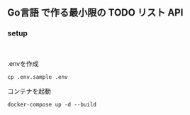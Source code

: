 ## Go言語 で作る最小限の TODO リスト API

### **setup**

<br />


.envを作成

```
cp .env.sample .env
```

コンテナを起動
```
docker-compose up -d --build
```

